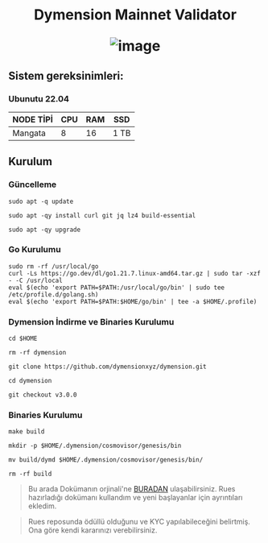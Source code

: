 <h1 align="center"> Dymension Mainnet Validator
  
![image](https://cdn.airdropalert.com/images/metadata/dymension3333333.jpeg)

## Sistem gereksinimleri:
### Ubunutu 22.04
NODE TİPİ | CPU     | RAM      | SSD     |
| ------------- | ------------- | ------------- | -------- |
| Mangata  | 8          | 16        | 1 TB  |
  

## Kurulum

### Güncelleme

```
sudo apt -q update
```
```
sudo apt -qy install curl git jq lz4 build-essential
```
```
sudo apt -qy upgrade
```

### Go Kurulumu
```
sudo rm -rf /usr/local/go
curl -Ls https://go.dev/dl/go1.21.7.linux-amd64.tar.gz | sudo tar -xzf - -C /usr/local
eval $(echo 'export PATH=$PATH:/usr/local/go/bin' | sudo tee /etc/profile.d/golang.sh)
eval $(echo 'export PATH=$PATH:$HOME/go/bin' | tee -a $HOME/.profile)
```

### Dymension İndirme ve Binaries Kurulumu
```
cd $HOME
```
```
rm -rf dymension
```
```
git clone https://github.com/dymensionxyz/dymension.git
```
```
cd dymension
```
```
git checkout v3.0.0
```

### Binaries Kurulumu

```
make build
```

```
mkdir -p $HOME/.dymension/cosmovisor/genesis/bin
```
```
mv build/dymd $HOME/.dymension/cosmovisor/genesis/bin/
```
```
rm -rf build
```


> Bu arada Dokümanın orjinali'ne [BURADAN](https://github.com/ruesandora/mangata-AVS/blob/main/README.md) ulaşabilirsiniz. Rues hazırladığı dokümanı kullandım ve yeni başlayanlar için ayrıntıları ekledim.

> Rues reposunda ödüllü olduğunu ve KYC yapılabileceğini belirtmiş. Ona göre kendi kararınızı verebilirsiniz.

